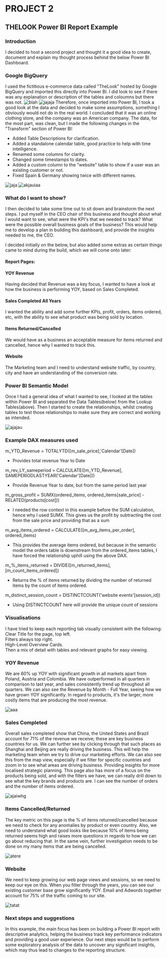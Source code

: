 # PROJECT 2

## THELOOK Power BI Report Example

### Introduction
I decided to host a second project and thought it a good idea to create, document and explain my thought process behind the below Power BI Dashboard.

### Google BigQuery
I used the fictitious e-commerce data called "TheLook" hosted by Google BigQuery and imported this directly into Power BI. I did look to see if there was any explanation or description of the tables and coloumns but there was not.
![blah](Big%20Query.png)
![jajaja](PowerBi%20Import.png)
Therefore, once imported into Power BI, I took a good look at the data and decided to make some assumptions, something I obviously would not do in the real world. I concluded that it was an online clothing store, and the company was an American company. The data, for the most part, was clean, but I made the following changes in the "Transform" section of Power BI:

- Added Table Descriptions for clarification. <br>
- Added a standalone calendar table, good practice to help with time intelligence. <br>
- Renamed some columns for clarity. <br>
- Changed some timestamps to dates. <br>
- Added a custom column to the "website" table to show if a user was an existing customer or not. <br>
- Fixed Spain & Germany showing twice with different names. <br>

![jaja](Custom%20Column%20for%20Existing%20Customer.png)
![akjauiaa](Spain%20%26%20Germany.png)


### What do I want to show?
I then decided to take some time out to sit down and brainstorm the next steps. I put myself in the CEO chair of this business and thought about what I would want to see, what were the KPI's that we needed to track? What were the possible overall business goals of the business? This would help me to develop a plan in building this dashboard, and provide the insights needed to me, the CEO.

I decided initially on the below, but also added some extras as certain things came to mind during the build, which we will come onto later:

#### Report Pages:
#### YOY Revenue<br>
Having decided that Revenue was a key focus, I wanted to have a look at how the business is performing YOY, based on Sales Completed.<br>

#### Sales Completed All Years<br>
I wanted the ability and add some further KPIs, profit, orders, items ordered, etc, with the ability to see what product was being sold by location.<br>

#### Items Returned/Cancelled<br>
We would have as a business an acceptable measure for items returned and cancelled, hence why I wanted to track this.<br>

#### Website<br>
The Marketing team and I need to understand website traffic, by country, city and have an understanding of the conversion rate.<br>


### Power BI Semantic Model
Once I had a general idea of what I wanted to see, I looked at the tables within Power BI and separated the Data Tables(below) from the Lookup Tables(above).
Then I started to create the relationships, whilst creating tables to test those relationships to make sure they are correct and working as intended.

![ajajau](Semantic%20Model.png)

### Example DAX measures used

m_YTD_Revenue = TOTALYTD([m_sale_price],'Calendar'[Date])
- Provides total revenue Year to Date

m_rev_LY_sameperiod = CALCULATE([m_YTD_Revenue], SAMEPERIODLASTYEAR('Calendar'[Date]))
- Provide Revenue Year to date, but from the same period last year

m_gross_profit = SUMX(ordered_items, ordered_items[sale_price] - RELATED(products[cost]))
- I needed the row context in this example before the SUM calculation, hence why I used SUMX. This gives us the profit by subtracting the cost from the sale price and providing that as a sum

m_avg_items_ordered = CALCULATE([m_avg_items_per_order], ordered_items)
- This provides the average items ordered, but because in the semantic model the orders table is downstream from the ordered_items tables, I have forced the relationship uphill using the above DAX.

m_%_items_returned = DIVIDE([m_returned_items], [m_count_items_ordered])
- Returns the % of items returned by dividing the number of returned items by the count of items ordered.

m_distinct_session_count = DISTINCTCOUNT('website events'[session_id])
- Using DISTINCTCOUNT here will provide the unique count of sessions

### Visualisations
I have tried to keep each reporting tab visually consistent with the following:
Clear Title for the page, top left.<br>
Filters always top right.<br>
High-Level Overview Cards.<br>
Then a mix of detail with tables and relevant graphs for easy viewing.<br>

### YOY Revenue
We are 60% up YOY with significant growth in all markets apart from Poland, Austria and Colombia. We have outperformed in all quarters in comparison to last year, and sales consistently trend up throughout all quarters. We can also see the Revenue by Month - Full Year, seeing how we have grown YOY significantly. In regard to products, it's the larger, more costly items that are producing the most revenue.<br>

![aaa](page%201.png)

### Sales Completed
Overall sales completed show that China, the United States and Brazil account for 71% of the revenue we receive; these are key business countries for us. We can further see by clicking through that such places as Shanghai and Beijing are really driving the business. This will help the marketing team when we try to drive our marketing efforts. We can also see this from the map view, especially if we filter for specific countries and zoom in to see what areas are driving business. Providing insights for more localised strategic planning.
This page also has more of a focus on the products being sold, and with the filters we have, we can really drill down to see what the key brands and products are.
I can see the number of orders and the number of items ordered.<br>

![ajaiwhg](PAGE%202.png)

### Items Cancelled/Returned
The key metric on this page is the % of items returned/cancelled because we need to check for any anomalies by product or even country. Also, we need to understand what good looks like because 10% of items being returned seems high and raises more questions in regards to how we can go about reducing that. In the same vein, further investigation needs to be done on my many items that are being cancelled.<br>

![atere](pAGE%203.png)

### Website
We need to keep growing our web page views and sessions, so we need to keep our eye on this. When you filter through the years, you can see our existing customer base grow significantly YOY. Email and Adwords together account for 75% of the traffic coming to our site.<br>

![tatat](PAGE%204.png)

### Next steps and suggestions
In this example, the main focus has been on building a Power BI report with descriptive analytics, helping the business track key performance indicators and providing a good user experience. Our next steps would be to perform some exploratory analysis of the data to uncover any significant insights, which may thus lead to changes to the reporting structure.
